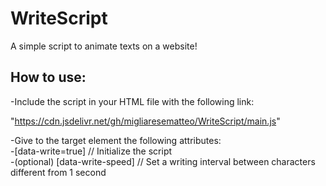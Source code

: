 # WriteScript
A simple script to animate texts on a website!

## How to use:
-Include the script in your HTML file with the following link:  

"https://cdn.jsdelivr.net/gh/migliaresematteo/WriteScript/main.js"

-Give to the target element the following attributes:  
  -[data-write=true]  // Initialize the script  
  -(optional) [data-write-speed] // Set a writing interval between characters different from 1 second
